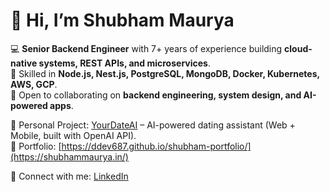 # 👋 Hi, I’m Shubham Maurya  

💻 **Senior Backend Engineer** with 7+ years of experience building **cloud-native systems, REST APIs, and microservices**.  
🚀 Skilled in **Node.js, Nest.js, PostgreSQL, MongoDB, Docker, Kubernetes, AWS, GCP**.  
🤝 Open to collaborating on **backend engineering, system design, and AI-powered apps**.  

📌 Personal Project: [YourDateAI](http://yourdateai.com) – AI-powered dating assistant (Web + Mobile, built with OpenAI API).  
📌 Portfolio: [https://ddev687.github.io/shubham-portfolio/](https://shubhammaurya.in/)

🔗 Connect with me: [LinkedIn](https://linkedin.com/in/shubham-maurya-38012b112)
